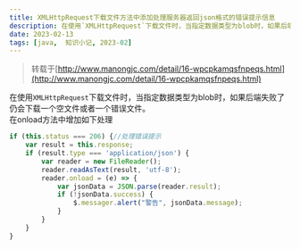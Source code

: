 ```yaml
---
title: XMLHttpRequest下载文件方法中添加处理服务器返回json格式的错误提示信息
description: 在使用`XMLHttpRequest`下载文件时，当指定数据类型为blob时，如果后端失败了仍会下载一个空文件或者一个错误文件。
date: 2023-02-13
tags: [java,  知识小记, 2023-02]
---
```


> 转载于[http://www.manongjc.com/detail/16-wpcpkamqsfnpeqs.html](http://www.manongjc.com/detail/16-wpcpkamqsfnpeqs.html)

在使用`XMLHttpRequest`下载文件时，当指定数据类型为blob时，如果后端失败了仍会下载一个空文件或者一个错误文件。  
在onload方法中增加如下处理

```javascript
if (this.status === 206) {//处理错误提示
    var result = this.response;
    if (result.type === 'application/json') {
        var reader = new FileReader();
        reader.readAsText(result, 'utf-8');
        reader.onload = (e) => {
            var jsonData = JSON.parse(reader.result);
            if (!jsonData.success) {
                $.messager.alert("警告", jsonData.message);
            }
        }
    }
}
```
